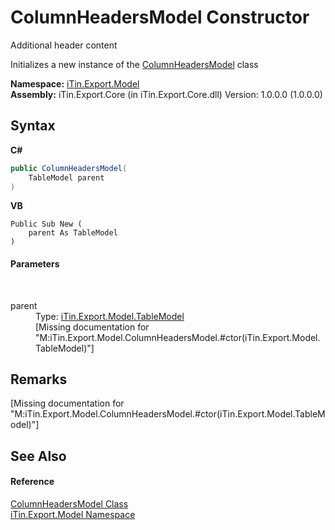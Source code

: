 # ColumnHeadersModel Constructor 
Additional header content 

Initializes a new instance of the <a href="49a5a907-f35c-8597-54ea-c5614f7739b6">ColumnHeadersModel</a> class

**Namespace:**&nbsp;<a href="ef57ffcc-e95e-b212-5a46-9aa6f5a3511f">iTin.Export.Model</a><br />**Assembly:**&nbsp;iTin.Export.Core (in iTin.Export.Core.dll) Version: 1.0.0.0 (1.0.0.0)

## Syntax

**C#**<br />
``` C#
public ColumnHeadersModel(
	TableModel parent
)
```

**VB**<br />
``` VB
Public Sub New ( 
	parent As TableModel
)
```


#### Parameters
&nbsp;<dl><dt>parent</dt><dd>Type: <a href="3ebdc48d-cea3-5217-fae3-a33752b7657c">iTin.Export.Model.TableModel</a><br />\[Missing <param name="parent"/> documentation for "M:iTin.Export.Model.ColumnHeadersModel.#ctor(iTin.Export.Model.TableModel)"\]</dd></dl>

## Remarks
\[Missing <remarks> documentation for "M:iTin.Export.Model.ColumnHeadersModel.#ctor(iTin.Export.Model.TableModel)"\]

## See Also


#### Reference
<a href="49a5a907-f35c-8597-54ea-c5614f7739b6">ColumnHeadersModel Class</a><br /><a href="ef57ffcc-e95e-b212-5a46-9aa6f5a3511f">iTin.Export.Model Namespace</a><br />